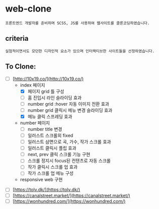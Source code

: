 # web-clone

    프론트엔드 개발자를 준비하며 SCSS, JS를 사용하여 웹사이트를 클론코딩하였습니다.

## criteria

    실험적이면서도 모던한 디자인적 요소가 있으며 인터랙티브한 사이트들을 선정하였습니다.

## To Clone:

- [ ] [http://10x19.co/](http://10x19.co/)
  - index 페이지
    - [x] 페이지 grid 틀 구성
    - [ ] 홈 진입시 라인 슬라이딩 효과
    - [ ] number grid :hover 자동 이미지 전환 효과
    - [ ] number grid 클릭시 메뉴 변경 슬라이딩 효과
    - [x] 메뉴 클릭 스프레딩 효과
  - number 페이지
    - [ ] number title 변경
    - [ ] 일러스트 스크롤외 fixed
    - [ ] 일러스트 삼면으로 곡, 가수, 작가 스크롤 효과
    - [ ] 일러스트 클릭시 플립 효과
    - [ ] next, prev 클릭 스크롤 기능 구현
    - [ ] 스크롤 정지시 focus된 컨텐츠로 자동 스크롤
    - [ ] 작가 클릭시 스크롤 업 효과
    - [ ] 작가 스크롤 업 메뉴 구성
  - responsive web 구현

* [ ] [https://tolv.dk/](https://tolv.dk/)
* [ ] [https://canalstreet.market/](https://canalstreet.market/)
* [ ] [https://wonhundred.com/](https://wonhundred.com/)
